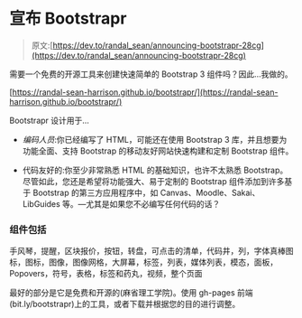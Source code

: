 # 宣布 Bootstrapr

> 原文:[https://dev.to/randal_sean/announcing-bootstrapr-28cg](https://dev.to/randal_sean/announcing-bootstrapr-28cg)

需要一个免费的开源工具来创建快速简单的 Bootstrap 3 组件吗？因此...我做的。

[https://randal-sean-harrison.github.io/bootstrapr/](https://randal-sean-harrison.github.io/bootstrapr/)

Bootstrapr 设计用于...

*   *编码人员*:你已经编写了 HTML，可能还在使用 Bootstrap 3 库，并且想要为功能全面、支持 Bootstrap 的移动友好网站快速构建和定制 Bootstrap 组件。

*   代码友好的:你至少非常熟悉 HTML 的基础知识，也许不太熟悉 Bootstrap。尽管如此，您还是希望将功能强大、易于定制的 Bootstrap 组件添加到许多基于 Bootstrap 的第三方应用程序中，如 Canvas、Moodle、Sakai、LibGuides 等。—尤其是如果您不必编写任何代码的话？

### [](#components-include)组件包括

手风琴，提醒，区块报价，按钮，转盘，可点击的清单，代码井，列，字体真棒图标，图标，图像，图像网格，大屏幕，标签，列表，媒体列表，模态，面板，Popovers，符号，表格，标签和药丸，视频，整个页面

最好的部分是它是免费和开源的(麻省理工学院)。使用 gh-pages 前端(bit.ly/bootstrapr)上的工具，或者下载并根据您的目的进行调整。